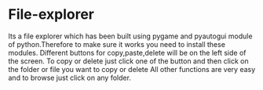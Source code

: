 # File-explorer
Its a file explorer which has been built using pygame and pyautogui module of python.Therefore to make sure it works you need to install these modules.
Different buttons for copy,paste,delete will be on the left side of the screen.
To copy or delete just click one of the button and then click on the folder or file you want to copy or delete
All other functions are very easy and to browse just
click on any folder.

